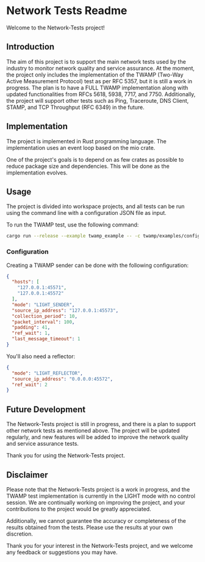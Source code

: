 # Network Tests Readme

Welcome to the Network-Tests project!

## Introduction

The aim of this project is to support the main network tests used by the industry to monitor network quality and service assurance. At the moment, the project only includes the implementation of the TWAMP (Two-Way Active Measurement Protocol) test as per RFC 5357, but it is still a work in progress. The plan is to have a FULL TWAMP implementation along with updated functionalities from RFCs 5618, 5938, 7717, and 7750. Additionally, the project will support other tests such as Ping, Traceroute, DNS Client, STAMP, and TCP Throughput (RFC 6349) in the future.

## Implementation

The project is implemented in Rust programming language. The implementation uses an event loop based on the mio crate.

One of the project's goals is to depend on as few crates as possible to reduce package size and dependencies. This will be done as the implementation evolves.

## Usage

The project is divided into workspace projects, and all tests can be run using the command line with a configuration JSON file as input.

To run the TWAMP test, use the following command:

```bash
cargo run --release --example twamp_example -- -c twamp/examples/configurations/sender_config.json
```

### Configuration

Creating a TWAMP sender can be done with the following configuration:

```json
{
  "hosts": [
    "127.0.0.1:45571",
    "127.0.0.1:45572"
  ],
  "mode": "LIGHT_SENDER",
  "source_ip_address": "127.0.0.1:45573",
  "collection_period": 10,
  "packet_interval": 100,
  "padding": 41,
  "ref_wait": 1,
  "last_message_timeout": 1
}
```

You'll also need a reflector:

```json
{
  "mode": "LIGHT_REFLECTOR",
  "source_ip_address": "0.0.0.0:45572",
  "ref_wait": 2
}
```

## Future Development

The Network-Tests project is still in progress, and there is a plan to support other network tests as mentioned above. The project will be updated regularly, and new features will be added to improve the network quality and service assurance tests.

Thank you for using the Network-Tests project.

## Disclaimer

Please note that the Network-Tests project is a work in progress, and the TWAMP test implementation is currently in the LIGHT mode with no control session. We are continually working on improving the project, and your contributions to the project would be greatly appreciated.

Additionally, we cannot guarantee the accuracy or completeness of the results obtained from the tests. Please use the results at your own discretion.

Thank you for your interest in the Network-Tests project, and we welcome any feedback or suggestions you may have.
